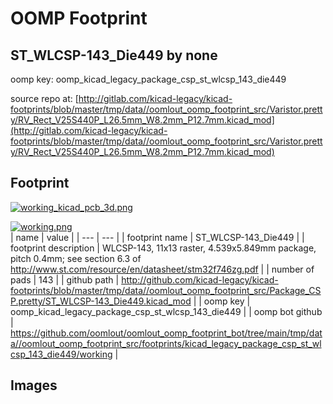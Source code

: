 # OOMP Footprint  
## ST_WLCSP-143_Die449  by none  
  
oomp key: oomp_kicad_legacy_package_csp_st_wlcsp_143_die449  
  
source repo at: [http://gitlab.com/kicad-legacy/kicad-footprints/blob/master/tmp/data//oomlout_oomp_footprint_src/Varistor.pretty/RV_Rect_V25S440P_L26.5mm_W8.2mm_P12.7mm.kicad_mod](http://gitlab.com/kicad-legacy/kicad-footprints/blob/master/tmp/data//oomlout_oomp_footprint_src/Varistor.pretty/RV_Rect_V25S440P_L26.5mm_W8.2mm_P12.7mm.kicad_mod)  
## Footprint  
  
[![working_kicad_pcb_3d.png](working_kicad_pcb_3d_600.png)](working_kicad_pcb_3d.png)  
  
[![working.png](working_600.png)](working.png)  
| name | value | 
| --- | --- | 
| footprint name | ST_WLCSP-143_Die449 | 
| footprint description | WLCSP-143, 11x13 raster, 4.539x5.849mm package, pitch 0.4mm; see section 6.3 of http://www.st.com/resource/en/datasheet/stm32f746zg.pdf | 
| number of pads | 143 | 
| github path | http://github.com/kicad-legacy/kicad-footprints/blob/master/tmp/data//oomlout_oomp_footprint_src/Package_CSP.pretty/ST_WLCSP-143_Die449.kicad_mod | 
| oomp key | oomp_kicad_legacy_package_csp_st_wlcsp_143_die449 | 
| oomp bot github | https://github.com/oomlout/oomlout_oomp_footprint_bot/tree/main/tmp/data//oomlout_oomp_footprint_src/footprints/kicad_legacy_package_csp_st_wlcsp_143_die449/working | 
## Images  
